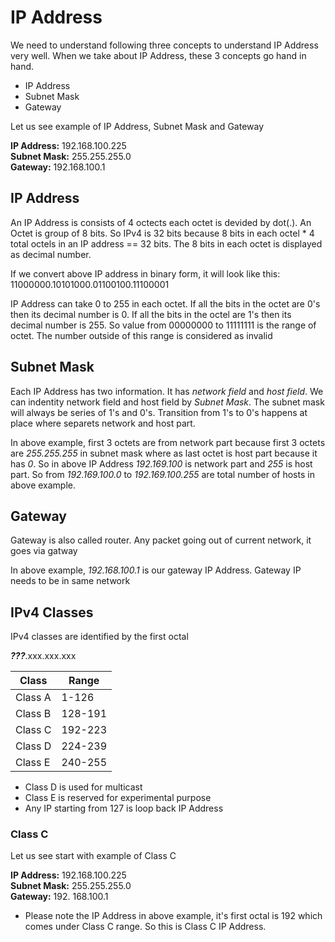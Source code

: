 # IP Address

We need to understand following three concepts to understand IP Address very well. When we take about IP Address, these 3 concepts go hand in hand.

- IP Address
- Subnet Mask
- Gateway

Let us see example of IP Address, Subnet Mask and Gateway

**IP Address:** 192.168.100.225 </br>
**Subnet Mask:** 255.255.255.0 </br>
**Gateway:** 192.168.100.1 </br>

## IP Address

An IP Address is consists of 4 octects each octet is devided by dot(.). An Octet is group of 8 bits. So IPv4 is 32 bits because 8 bits in each octel * 4 total octels in an IP address == 32 bits. The 8 bits in each octet is displayed as decimal number. 


If we convert above IP address in binary form, it will look like this: 11000000.10101000.01100100.11100001

IP Address can take 0 to 255 in each octet. If all the bits in the octet are 0's then its decimal number is 0. If all the bits in the octel are 1's then its decimal number is 255. So value from 00000000 to 11111111 is the range of octet. The number outside of this range is considered as invalid

## Subnet Mask

Each IP Address has two information. It has *network field* and *host field*. We can indentity network field and host field by *Subnet Mask*. The subnet mask will always be series of 1's and 0's. Transition from 1's to 0's happens at place where separets network and host part.

In above example, first 3 octets are from network part because first 3 octets are *255.255.255* in subnet mask where as last octet is host part because it has *0*. So in above IP Address *192.169.100* is network part and *255* is host part. So from *192.169.100.0* to *192.169.100.255* are total number of hosts in above example. 

    
## Gateway

Gateway is also called router. Any packet going out of current network, it goes via gatway

In above example, *192.168.100.1* is our gateway IP Address. Gateway IP needs to be in same network


## IPv4 Classes

IPv4 classes are identified by the first octal

***???***.xxx.xxx.xxx

| Class   | Range   |
|---------|---------|
| Class A | 1-126   |
| Class B | 128-191 |
| Class C | 192-223 |
| Class D | 224-239 |
| Class E | 240-255 |

- Class D is used for multicast
- Class E is reserved for experimental purpose
- Any IP starting from 127 is loop back IP Address

### Class C

Let us see start with example of Class C

**IP Address:** 192.168.100.225<br>
**Subnet Mask:** 255.255.255.0<br>
**Gateway:** 192. 168.100.1<br>

- Please note the IP Address in above example, it's first octal is 192 which comes under Class C range. So this is Class C IP Address.



